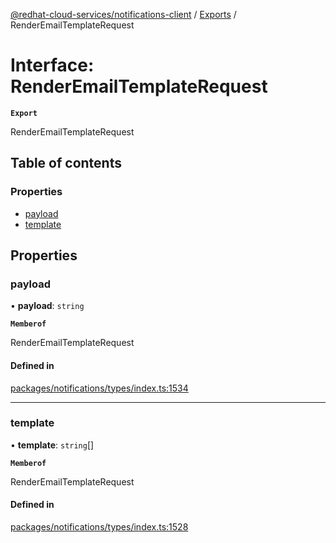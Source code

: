 [@redhat-cloud-services/notifications-client](../README.md) / [Exports](../modules.md) / RenderEmailTemplateRequest

# Interface: RenderEmailTemplateRequest

**`Export`**

RenderEmailTemplateRequest

## Table of contents

### Properties

- [payload](RenderEmailTemplateRequest.md#payload)
- [template](RenderEmailTemplateRequest.md#template)

## Properties

### payload

• **payload**: `string`

**`Memberof`**

RenderEmailTemplateRequest

#### Defined in

[packages/notifications/types/index.ts:1534](https://github.com/RedHatInsights/javascript-clients/blob/main/packages/notifications/types/index.ts#L1534)

___

### template

• **template**: `string`[]

**`Memberof`**

RenderEmailTemplateRequest

#### Defined in

[packages/notifications/types/index.ts:1528](https://github.com/RedHatInsights/javascript-clients/blob/main/packages/notifications/types/index.ts#L1528)

